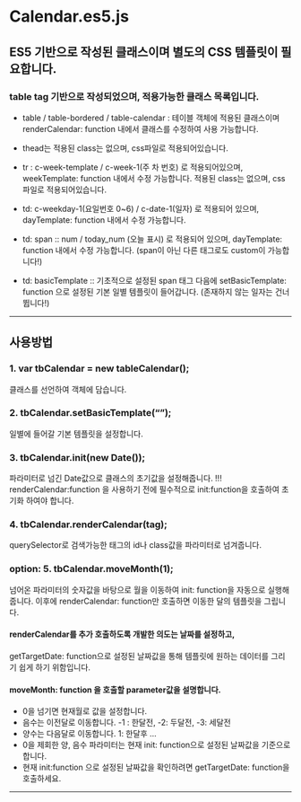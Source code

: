 # Calendar.es5.js

## ES5 기반으로 작성된 클래스이며 별도의 CSS 템플릿이 필요합니다.
### table tag 기반으로 작성되었으며, 적용가능한 클래스 목록입니다.

- table / table-bordered / table-calendar : 테이블 객체에 적용된 클래스이며
renderCalendar: function 내에서 클래스를 수정하여 사용 가능합니다.

- thead는 적용된 class는 없으며, css파일로 적용되어있습니다.

- tr : c-week-template / c-week-1(주 차 번호) 로 적용되어있으며, weekTemplate: function 내에서 수정 가능합니다. 적용된 class는 없으며, css파일로 적용되어있습니다.

- td: c-weekday-1(요일번호 0~6) / c-date-1(일자) 로 적용되어 있으며, dayTemplate: function 내에서 수정 가능합니다.

- td: span :: num / today_num (오늘 표시) 로 적용되어 있으며, dayTemplate: function 내에서 수정 가능합니다. 
(span이 아닌 다른 태그로도 custom이 가능합니다!)

- td: basicTemplate :: 기초적으로 설정된 span 태그 다음에 setBasicTemplate: function 으로 설정된 기본 일별 템플릿이 들어갑니다. (존재하지 않는 일자는 건너뜁니다!)

---
## 사용방법

### 1. var tbCalendar = new tableCalendar(); 
클래스를 선언하여 객체에 담습니다.
### 2. tbCalendar.setBasicTemplate(“”);  
일별에 들어갈 기본 템플릿을 설정합니다.
### 3. tbCalendar.init(new Date());
파라미터로 넘긴 Date값으로 클래스의 초기값을 설정해줍니다. !!! renderCalendar:function 을 사용하기 전에 필수적으로 init:function을 호출하여 초기화 하여야 합니다.
### 4. tbCalendar.renderCalendar(tag);
querySelector로 검색가능한 태그의 id나 class값을 파라미터로 넘겨줍니다.
### option: 5. tbCalendar.moveMonth(1);
넘어온 파라미터의 숫자값을 바탕으로 월을 이동하여 init: function을 자동으로 실행해줍니다.
이후에 renderCalendar: function만 호출하면 이동한 달의 템플릿을 그립니다.

#### renderCalendar를 추가 호출하도록 개발한 의도는 날짜를 설정하고,
getTargetDate: function으로 설정된 날짜값을 통해 템플릿에 원하는 데이터를 그리기 쉽게 하기 위함입니다.

#### moveMonth: function 을 호출할 parameter값을 설명합니다.
- 0을 넘기면 현재월로 값을 설정합니다.
- 음수는 이전달로 이동합니다. -1 : 한달전, -2: 두달전, -3: 세달전
- 양수는 다음달로 이동합니다. 1: 한달후 …
- 0을 제회한 양, 음수 파라미터는 현재 init: function으로 설정된 날짜값을 기준으로 합니다.
- 현재 init:function 으로 설정된 날짜값을 확인하려면 getTargetDate: function을 호출하세요.

---

